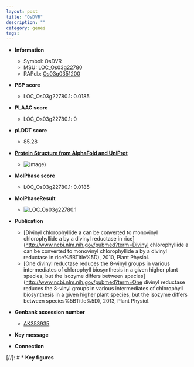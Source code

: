 ```yaml
---
layout: post
title: "OsDVR"
description: ""
category: genes
tags: 
---
```


* **Information**  
    + Symbol: OsDVR  
    + MSU: [LOC_Os03g22780](http://rice.plantbiology.msu.edu/cgi-bin/ORF_infopage.cgi?orf=LOC_Os03g22780)  
    + RAPdb: [Os03g0351200](http://rapdb.dna.affrc.go.jp/viewer/gbrowse_details/irgsp1?name=Os03g0351200)  

* **PSP score**  
    + LOC_Os03g22780.1: 0.0185 

* **PLAAC score**  
    + LOC_Os03g22780.1: 0 

* **pLDDT score**
    + 85.28

* **[Protein Structure from AlphaFold and UniProt](https://www.uniprot.org/uniprotkb/Q10LH0/entry#structure)**
    + ![image](https://ricepsp.github.io/images/Q1/AF-Q10LH0-F1.png))

* **MolPhase score**
    + LOC_Os03g22780.1: 0.0185

* **MolPhaseResult**
    + ![LOC_Os03g22780.1](https://ricepsp.github.io/pictures/LOC_Os03g/LOC_Os03g22780.1.png)

* **Publication**  
    + [Divinyl chlorophyllide a can be converted to monovinyl chlorophyllide a by a divinyl reductase in rice](http://www.ncbi.nlm.nih.gov/pubmed?term=Divinyl chlorophyllide a can be converted to monovinyl chlorophyllide a by a divinyl reductase in rice%5BTitle%5D), 2010, Plant Physiol.
    + [One divinyl reductase reduces the 8-vinyl groups in various intermediates of chlorophyll biosynthesis in a given higher plant species, but the isozyme differs between species](http://www.ncbi.nlm.nih.gov/pubmed?term=One divinyl reductase reduces the 8-vinyl groups in various intermediates of chlorophyll biosynthesis in a given higher plant species, but the isozyme differs between species%5BTitle%5D), 2013, Plant Physiol.

* **Genbank accession number**  
    + [AK353935](http://www.ncbi.nlm.nih.gov/nuccore/AK353935)

* **Key message**  

* **Connection**  

[//]: # * **Key figures**  


